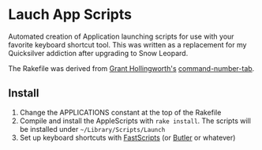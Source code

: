 Lauch App Scripts
=================

Automated creation of Application launching scripts for use with your favorite keyboard shortcut tool.  This was written as a replacement for my Quicksilver addiction after upgrading to Snow Leopard.

The Rakefile was derived from [Grant Hollingworth's][3] [command-number-tab][4].

Install
-------

1. Change the APPLICATIONS constant at the top of the Rakefile
2. Compile and install the AppleScripts with `rake install`. The scripts will be installed under `~/Library/Scripts/Launch`
3. Set up keyboard shortcuts with [FastScripts][1] (or [Butler][2] or whatever)

[1]: http://www.red-sweater.com/fastscripts/
[2]: http://www.petermaurer.de/butler/
[3]: http://granth.ca/
[4]: http://github.com/granth/command-number-tab/tree/master
